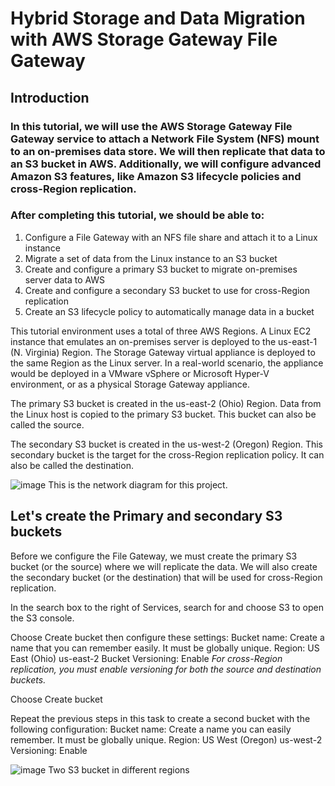 # Hybrid Storage and Data Migration with AWS Storage Gateway File Gateway
## Introduction
### In this tutorial, we will use the AWS Storage Gateway File Gateway service to attach a Network File System (NFS) mount to an on-premises data store. We will then replicate that data to an S3 bucket in AWS. Additionally, we will configure advanced Amazon S3 features, like Amazon S3 lifecycle policies and cross-Region replication.

### After completing this tutorial, we should be able to:
1. Configure a File Gateway with an NFS file share and attach it to a Linux instance
2. Migrate a set of data from the Linux instance to an S3 bucket
3. Create and configure a primary S3 bucket to migrate on-premises server data to AWS
4. Create and configure a secondary S3 bucket to use for cross-Region replication
5. Create an S3 lifecycle policy to automatically manage data in a bucket

This tutorial environment uses a total of three AWS Regions. A Linux EC2 instance that emulates an on-premises server is deployed to the us-east-1 (N. Virginia) Region. The Storage Gateway virtual appliance is deployed to the same Region as the Linux server. In a real-world scenario, the appliance would be deployed in a VMware vSphere or Microsoft Hyper-V environment, or as a physical Storage Gateway appliance.

The primary S3 bucket is created in the us-east-2 (Ohio) Region. Data from the Linux host is copied to the primary S3 bucket. This bucket can also be called the source.

The secondary S3 bucket is created in the us-west-2 (Oregon) Region. This secondary bucket is the target for the cross-Region replication policy. It can also be called the destination.

![image](https://github.com/user-attachments/assets/e5df56d7-4ad4-4a1f-9f8a-59eb26f151af)
This is the network diagram for this project.

## Let's create the Primary and secondary S3 buckets
Before we configure the File Gateway, we must create the primary S3 bucket (or the source) where we will replicate the data. We will also create the secondary bucket (or the destination) that will be used for cross-Region replication.

In the search box to the right of  Services, search for and choose S3 to open the S3 console.

Choose Create bucket then configure these settings:
        Bucket name: Create a name that you can remember easily. It must be globally unique.
        Region: US East (Ohio) us-east-2
        Bucket Versioning: Enable
         _For cross-Region replication, you must enable versioning for both the source and destination buckets._ 

Choose Create bucket

Repeat the previous steps in this task to create a second bucket with the following configuration:
        Bucket name: Create a name you can easily remember. It must be globally unique.
        Region: US West (Oregon) us-west-2
        Versioning: Enable

![image](https://github.com/user-attachments/assets/27ef28d3-57d9-48af-b26b-4cdf38e243e4)
Two S3 bucket in different regions
